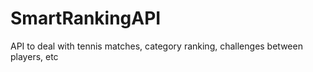 # SmartRankingAPI
API to deal with tennis matches, category ranking, challenges between players, etc
